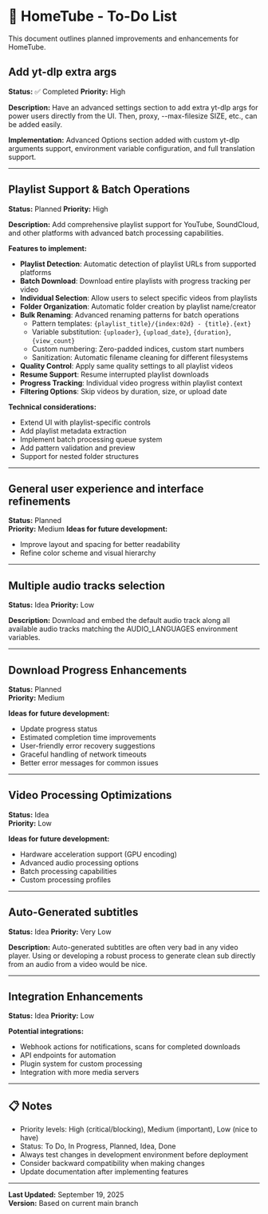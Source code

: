 # 📝 HomeTube - To-Do List

This document outlines planned improvements and enhancements for HomeTube.

## Add yt-dlp extra args

**Status:** ✅ Completed
**Priority:** High

**Description:**
Have an advanced settings section to add extra yt-dlp args for power users directly from the UI.
Then, proxy, --max-filesize SIZE, etc., can be added easily.

**Implementation:** Advanced Options section added with custom yt-dlp arguments support, environment variable configuration, and full translation support.

---

## Playlist Support & Batch Operations

**Status:** Planned
**Priority:** High

**Description:**
Add comprehensive playlist support for YouTube, SoundCloud, and other platforms with advanced batch processing capabilities.

**Features to implement:**
- **Playlist Detection**: Automatic detection of playlist URLs from supported platforms
- **Batch Download**: Download entire playlists with progress tracking per video
- **Individual Selection**: Allow users to select specific videos from playlists
- **Folder Organization**: Automatic folder creation by playlist name/creator
- **Bulk Renaming**: Advanced renaming patterns for batch operations
  - Pattern templates: `{playlist_title}/{index:02d} - {title}.{ext}`
  - Variable substitution: `{uploader}`, `{upload_date}`, `{duration}`, `{view_count}`
  - Custom numbering: Zero-padded indices, custom start numbers
  - Sanitization: Automatic filename cleaning for different filesystems
- **Quality Control**: Apply same quality settings to all playlist videos
- **Resume Support**: Resume interrupted playlist downloads
- **Progress Tracking**: Individual video progress within playlist context
- **Filtering Options**: Skip videos by duration, size, or upload date

**Technical considerations:**
- Extend UI with playlist-specific controls
- Add playlist metadata extraction
- Implement batch processing queue system
- Add pattern validation and preview
- Support for nested folder structures

---

## General user experience and interface refinements
**Status:** Planned  
**Priority:** Medium
**Ideas for future development:**
- Improve layout and spacing for better readability
- Refine color scheme and visual hierarchy

---

## Multiple audio tracks selection
**Status:** Idea
**Priority:** Low

**Description:**
Download and embed the default audio track along all available audio tracks matching the AUDIO_LANGUAGES environment variables.

---

## Download Progress Enhancements
**Status:** Planned  
**Priority:** Medium

**Ideas for future development:**
- Update progress status
- Estimated completion time improvements
- User-friendly error recovery suggestions
- Graceful handling of network timeouts
- Better error messages for common issues

---

## Video Processing Optimizations
**Status:** Idea  
**Priority:** Low

**Ideas for future development:**
- Hardware acceleration support (GPU encoding)
- Advanced audio processing options
- Batch processing capabilities
- Custom processing profiles

---

## Auto-Generated subtitles
**Status:** Idea
**Priority:** Very Low

**Description:**
Auto-generated subtitles are often very bad in any video player. Using or developing a robust process to generate clean sub directly from an audio from a video would be nice.

---

## Integration Enhancements
**Status:** Idea
**Priority:** Low

**Potential integrations:**
- Webhook actions for notifications, scans for completed downloads
- API endpoints for automation
- Plugin system for custom processing
- Integration with more media servers

---

## 📋 Notes

- Priority levels: High (critical/blocking), Medium (important), Low (nice to have)
- Status: To Do, In Progress, Planned, Idea, Done
- Always test changes in development environment before deployment
- Consider backward compatibility when making changes
- Update documentation after implementing features

---

**Last Updated:** September 19, 2025  
**Version:** Based on current main branch